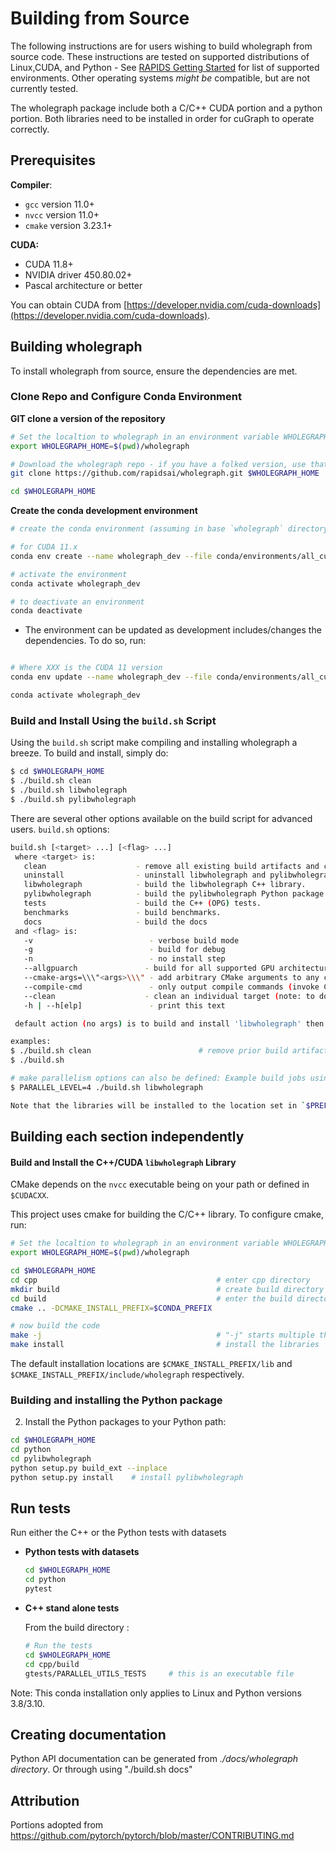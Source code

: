 # Building from Source

The following instructions are for users wishing to build wholegraph from source code. These instructions are tested on supported distributions of Linux,CUDA,
and Python - See [RAPIDS Getting Started](https://rapids.ai/start.html) for list of supported environments.
Other operating systems _might be_ compatible, but are not currently tested.

The wholegraph package include both a C/C++ CUDA portion and a python portion. Both libraries need to be installed in order for cuGraph to operate correctly.

## Prerequisites

__Compiler__:
* `gcc`         version 11.0+
* `nvcc`        version 11.0+
* `cmake`       version 3.23.1+

__CUDA:__
* CUDA 11.8+
* NVIDIA driver 450.80.02+
* Pascal architecture or better

You can obtain CUDA from [https://developer.nvidia.com/cuda-downloads](https://developer.nvidia.com/cuda-downloads).


## Building wholegraph
To install wholegraph from source, ensure the dependencies are met.


### Clone Repo and Configure Conda Environment
__GIT clone a version of the repository__

  ```bash
  # Set the localtion to wholegraph in an environment variable WHOLEGRAPH_HOME
  export WHOLEGRAPH_HOME=$(pwd)/wholegraph

  # Download the wholegraph repo - if you have a folked version, use that path here instead
  git clone https://github.com/rapidsai/wholegraph.git $WHOLEGRAPH_HOME

  cd $WHOLEGRAPH_HOME
  ```

__Create the conda development environment__

```bash
# create the conda environment (assuming in base `wholegraph` directory)

# for CUDA 11.x
conda env create --name wholegraph_dev --file conda/environments/all_cuda-118_arch-x86_64.yaml

# activate the environment
conda activate wholegraph_dev

# to deactivate an environment
conda deactivate
```

  - The environment can be updated as development includes/changes the dependencies. To do so, run:


```bash

# Where XXX is the CUDA 11 version
conda env update --name wholegraph_dev --file conda/environments/all_cuda-118_arch-x86_64.yaml

conda activate wholegraph_dev
```


### Build and Install Using the `build.sh` Script
Using the `build.sh` script make compiling and installing wholegraph a
breeze. To build and install, simply do:

```bash
$ cd $WHOLEGRAPH_HOME
$ ./build.sh clean
$ ./build.sh libwholegraph
$ ./build.sh pylibwholegraph
```

There are several other options available on the build script for advanced users.
`build.sh` options:
```bash
build.sh [<target> ...] [<flag> ...]
 where <target> is:
   clean                    - remove all existing build artifacts and configuration (start over).
   uninstall                - uninstall libwholegraph and pylibwholegraph from a prior build/install (see also -n)
   libwholegraph            - build the libwholegraph C++ library.
   pylibwholegraph          - build the pylibwholegraph Python package.
   tests                    - build the C++ (OPG) tests.
   benchmarks               - build benchmarks.
   docs                     - build the docs
 and <flag> is:
   -v                          - verbose build mode
   -g                          - build for debug
   -n                          - no install step
   --allgpuarch               - build for all supported GPU architectures
   --cmake-args=\\\"<args>\\\" - add arbitrary CMake arguments to any cmake call
   --compile-cmd               - only output compile commands (invoke CMake without build)
   --clean                    - clean an individual target (note: to do a complete rebuild, use the clean target described above)
   -h | --h[elp]               - print this text

 default action (no args) is to build and install 'libwholegraph' then 'pylibwholegraph' targets

examples:
$ ./build.sh clean                        # remove prior build artifacts (start over)
$ ./build.sh

# make parallelism options can also be defined: Example build jobs using 4 threads (make -j4)
$ PARALLEL_LEVEL=4 ./build.sh libwholegraph

Note that the libraries will be installed to the location set in `$PREFIX` if set (i.e. `export PREFIX=/install/path`), otherwise to `$CONDA_PREFIX`.
```


## Building each section independently
#### Build and Install the C++/CUDA `libwholegraph` Library
CMake depends on the `nvcc` executable being on your path or defined in `$CUDACXX`.

This project uses cmake for building the C/C++ library. To configure cmake, run:

  ```bash
  # Set the localtion to wholegraph in an environment variable WHOLEGRAPH_HOME
  export WHOLEGRAPH_HOME=$(pwd)/wholegraph

  cd $WHOLEGRAPH_HOME
  cd cpp                                        # enter cpp directory
  mkdir build                                   # create build directory
  cd build                                      # enter the build directory
  cmake .. -DCMAKE_INSTALL_PREFIX=$CONDA_PREFIX

  # now build the code
  make -j                                       # "-j" starts multiple threads
  make install                                  # install the libraries
  ```
The default installation locations are `$CMAKE_INSTALL_PREFIX/lib` and `$CMAKE_INSTALL_PREFIX/include/wholegraph` respectively.

### Building and installing the Python package

2) Install the Python packages to your Python path:

```bash
cd $WHOLEGRAPH_HOME
cd python
cd pylibwholegraph
python setup.py build_ext --inplace
python setup.py install    # install pylibwholegraph
```



## Run tests

Run either the C++ or the Python tests with datasets

  - **Python tests with datasets**

    ```bash
    cd $WHOLEGRAPH_HOME
    cd python
    pytest
    ```

  - **C++ stand alone tests**

    From the build directory :

    ```bash
    # Run the tests
    cd $WHOLEGRAPH_HOME
    cd cpp/build
    gtests/PARALLEL_UTILS_TESTS		# this is an executable file
    ```


Note: This conda installation only applies to Linux and Python versions 3.8/3.10.

## Creating documentation

Python API documentation can be generated from _./docs/wholegraph directory_. Or through using "./build.sh docs"

## Attribution
Portions adopted from https://github.com/pytorch/pytorch/blob/master/CONTRIBUTING.md
